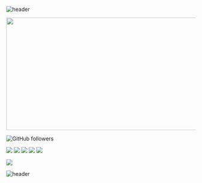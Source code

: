 
![header](https://capsule-render.vercel.app/api?text=PJB!&fontSize=20&rotate=-30)


<img src="https://search.pstatic.net/common/?src=http%3A%2F%2Fblogfiles.naver.net%2FMjAxODExMDFfMzMg%2FMDAxNTQxMDQ5OTE4MDk0.28v5qxmvt53dUK8LK4YxxRqRGwiXZNQX-epxH7uDIskg.BkTWxjFYeJbKDk7zM56NtFvvU0WjTe9XrBtrSNpxYx8g.JPEG.dvd671%2Fmirage_%25A8%25CF%25BD%25B4%25B0%25A1%25B7%25CE%25C1%25EE.jpg&type=sc960_832" width="850" height="300">







![GitHub followers](https://img.shields.io/github/followers/pjinbum?style=social)

<span><img src="https://img.shields.io/badge/html5-E34F26?style=for-the-badge&logo=html5&logoColor=white"></span>
<span><img src="https://img.shields.io/badge/CSS-blue?style=for-the-badge&logo=html5&logoColor=white"></span>
<span><img src="https://img.shields.io/badge/JavaScript-Yellow?style=for-the-badge&logo=html5&logoColor=white"></span>
<span><img src="https://img.shields.io/badge/Jquery-green?style=for-the-badge&logo=html5&logoColor=white"></span>
<span><img src="https://img.shields.io/badge/bootstrap-pink?style=for-the-badge&logo=html5&logoColor=white"></span>

<img src="https://img.shields.io/badge/CSS-blue?style=flat&logo=Sass&logoColor=CC6699"/>


![header](https://capsule-render.vercel.app/api?type=rect&height=200&text=PJB%20Git&fontAlign=70&stroke=00FF00)





